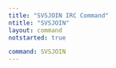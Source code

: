 ```yaml
---
title: "SVSJOIN IRC Command"
ntitle: "SVSJOIN"
layout: command
notstarted: true

command: SVSJOIN
---
```


